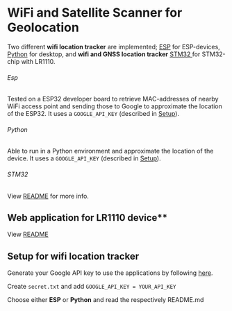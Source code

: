 # WiFi and Satellite Scanner for Geolocation

Two different **wifi location tracker** are implemented; [ESP](other_platforms/esp/README2.md) for ESP-devices, [Python](other_platforms/python/README.md) for desktop, and **wifi and GNSS location tracker** [STM32 ](stm32/README.md)for STM32-chip with LR1110.

###### Esp

Tested on a ESP32 developer board to retrieve MAC-addresses of nearby WiFi access point and sending those to Google to approximate the location of the ESP32. It uses a `GOOGLE_API_KEY` (described in [Setup](#setup)).

###### Python

Able to run in a Python environment and approximate the location of the device. It uses a `GOOGLE_API_KEY` (described in [Setup](#setup)).

###### STM32

View [README](stm32/README.md) for more info.

## Web application for LR1110 device**

View [README](web_application/README.md)

## Setup for **wifi location tracker**

Generate your Google API key to use the applications by following [here](https://developers.google.com/maps/documentation/geolocation/get-api-key).

Create `secret.txt` and add `GOOGLE_API_KEY = YOUR_API_KEY`

Choose either **ESP** or **Python** and read the respectively README.md
